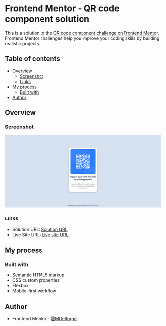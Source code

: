 # Frontend Mentor - QR code component solution

This is a solution to the [QR code component challenge on Frontend Mentor](https://www.frontendmentor.io/challenges/qr-code-component-iux_sIO_H). Frontend Mentor challenges help you improve your coding skills by building realistic projects. 

## Table of contents

- [Overview](#overview)
  - [Screenshot](#screenshot)
  - [Links](#links)
- [My process](#my-process)
  - [Built with](#built-with)
- [Author](#author)


## Overview

### Screenshot

![](images/Screenshot.png)


### Links

- Solution URL: [Solution URL ](https://github.com/MDelforge/qr-code-component.git)
- Live Site URL: [Live site URL ](https://mdelforge.github.io/qr-code-component/)

## My process

### Built with

- Semantic HTML5 markup
- CSS custom properties
- Flexbox
- Mobile-first workflow


## Author

- Frontend Mentor - [@MDelforge](https://www.frontendmentor.io/profile/MDelforge)





